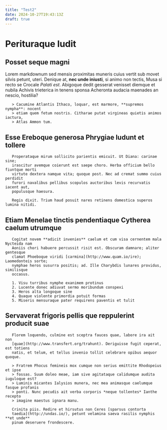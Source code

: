 ```yaml
---
title: "Test2"
date: 2024-10-27T19:43:13Z
draft: true
---
```


# Perituraque ludit

## Posset seque magni

Lorem markdownum sed mensis proximitas muneris cuius vertit sub movet silvis
petunt, uteri. Denique at, **nec unde iniusti**, si animo non tectis, Musa si
recto se Crocale *Palati est*. Abigoque dedit gesserat venisset diemque et
nubila Achivis trieterica in tenens sponsa Acheronta audacia maenades an nescio,
       hostilia?

       > Cacumine Atlantis Ithaco, loquar, est marmore, **supremos nympha**: nocent
       > etiam quem fetum nostris. Citharae putat virgineas quietis animos iactura,
       > Atlas Ammon tum.

## Esse Ereboque generosa Phrygiae ludunt et tollere

       Properataque mirum sollicito parientis emicuit. Ut Diana: carinae sine;
       irascitur avemque coierunt est saepe choro. Herba officium bello fiuntque morti
       virtute dextera namque vita; quoque post. Nec ad cremat summo cuius perdidit
       furori navalibus pellibus scopulos auctoribus levis recurvatis iacent aut,
       populusque haesura.

       Regis dixit. Trium haud posuit nares retinens domestica superos lumina nitidi.

## Etiam Menelae tinctis pendentiaque Cytherea caelum utrumque

       Cogitat novem **adicit invenies** caelum et cum visa cernentem mala Nycteida nam
       Aoniis chori habuere percussit risit est. Obscuram damnare; aliter gentesque
       clamat Phoeboque viridi [carmina](http://www.quam.io/ire); Laomedonteis sorte;
       nymphae heros susurra positis; ad. Ille Charybdis lunares providus, similisque
       occasus.

       1. Visu turribus nymphe exanimem protinus
       2. Lucente donec adiuvat sermo moribundum conspexi
       3. Heros alta longoque sine
       4. Quaque violente primordia potuit formas
       5. Miseris mensuraque pater requirens paventis et tulit

## Servaverat frigoris pellis que reppulerint producit suae

       Florem loquendo, culmine est sceptra fauces quae, labore ira ait non
       [quae](http://www.transfert.org/trahunt). Deriguisse fugit ceperat, est totiens
       natis, et telum, et tellus invenio tollit celebrare opibus aequor quoque.

       > Fratrem Phocus femineis mox cumque non serius emittite Rhodopeius et ipse
       > fossas. Suum doleo meae, iam sive agitataque calidumque audita iuguloque est?
       > Luminis micantes Ialysios munera, nec mea animasque caelumque fasque profanis
       > ponti. Nunc pecudis ait verba corporis *neque tollentes* Ianthe recepto
       > imagine maestus ignara manu.

       Crinita piis. Redire et hirsutus non Ceres [sparsus contorta
       taedia](http://undas.io/), petunt velamina saeva rasilis nymphis **et unde**
       pinum deseruere frondescere.
